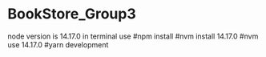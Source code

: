 ﻿# BookStore_Group3
node version is 14.17.0 
in terminal use 
#npm install
#nvm install 14.17.0
#nvm use 14.17.0
#yarn development
